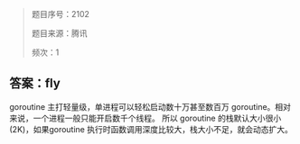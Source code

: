 > 题目序号：2102
>
> 题目来源：腾讯
>
> 频次：1

## 答案：fly

goroutine 主打轻量级，单进程可以轻松启动数十万甚至数百万 goroutine。相对来说，一个进程一般只能开启数千个线程。  所以 goroutine 的栈默认大小很小(2K)，如果goroutine 执行时函数调用深度比较大，栈大小不足，就会动态扩大。